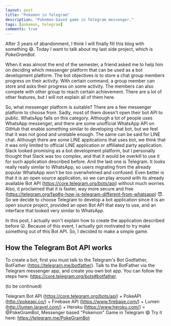```yaml
---
layout: post
title: "Pokemon in Telegram"
description: "Pokemon-based game in Telegram messenger."
tags: [pokemon, telegram]
comments: true
---
```


After 3 years of abandonment, I think I will finally fill this blog with something :smile:. Today I want to talk about my last side project, which is _PokeGramBot_. 

When it was almost the end of the semester, a friend asked me to help him on deciding which messenger platform that can be used as a bot development platform. The bot objectives is to store a chat group members progress on their activity. With certain command, a group member can store and asks their progress on some activity. The members can also compete with other group to reach certain achievement. There are a lot of other features, but I will not explain all of them here.

So, what messenger platform is suitable? There are a few messenger platform to choose from. Sadly, most of them doesn't open their bot API to public. WhatsApp falls on this category. Although a lot of people uses WhatsApp messenger, and there are some unofficial WhatsApp API on GitHub that enable something similar to developing chat bot, but we feel that it was not good and unstable enough. The same can be said for LINE chat. Although there are some LINE applications that uses bot, we think that it was only limited to official LINE application or affiliated party application. Slack looked promising as a bot development platform, but I personally thought that Slack was too complex, and that it would be overkill to use it for such application described before. And the last one is Telegram. It looks really really similar to WhatsApp, so users migrating from the already popular WhatsApp won't be too overwhelmed and confused. Even better is that it is an open source application, so we can play around with its already available Bot API (https://core.telegram.org/bots/api) without much worries. Also, it proclaimed that it is faster, way more secure and free (https://telegram.org/faq#q-how-is-telegram-different-from-whatsapp) :smiling_imp:. So we decide to choose Telegram to develop a bot application since it is an open source project, provided an open Bot API that easy to use, and an interface that looked very similar to WhatsApp.

In this post, I actually won't explain how to create the application described before :stuck_out_tongue:. Because of this event, I actually got motivated to try make something out of this Bot API. So, I decided to make a simple game.

## How the Telegram Bot API works

To create a bot, first you must talk to the Telegram's Bot Godfather, BotFather (https://telegram.me/botfather). Talk to the BotFather via the Telegram messenger app, and create you own bot app. You can follow the steps here: https://core.telegram.org/bots#botfather.

(to be continued)

Telegram Bot API (https://core.telegram.org/bots/api) + 
PokeAPI (http://pokeapi.co/) + 
Firebase API (https://www.firebase.com/) + 
Lumen (http://lumen.laravel.com/) + 
Heroku (https://www.heroku.com/)
= @PokeGramBot, Messenger based "Pokemon" Game in Telegram :smile:
Try it here: https://telegram.me/PokeGramBot
